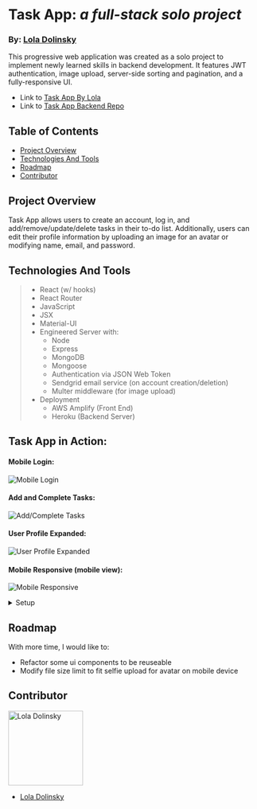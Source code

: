 # Task App: _a full-stack solo project_

### By: [Lola Dolinsky](https://github.com/lo-la-do-li)

This progressive web application was created as a solo project to implement newly learned skills in backend development. It features JWT authentication, image upload, server-side sorting and pagination, and a fully-responsive UI. 

- Link to [Task App By Lola](https://www.task-app-by-lola.com/)
- Link to [Task App Backend Repo](https://github.com/lo-la-do-li/task-manager-api)

## Table of Contents

- [Project Overview](#project-overview)
- [Technologies And Tools](#technologies-and-tools)
- [Roadmap](#roadmap)
- [Contributor](#contributor)

## Project Overview

Task App allows users to create an account, log in, and add/remove/update/delete tasks in their to-do list. Additionally, users can edit their profile information by uploading an image for an avatar or modifying name, email, and password. 


## Technologies And Tools

> - React (w/ hooks)
> - React Router
> - JavaScript
> - JSX
> - Material-UI
> - Engineered Server with:
>   - Node
>   - Express
>   - MongoDB
>   - Mongoose
>   - Authentication via JSON Web Token 
>   - Sendgrid email service (on account creation/deletion)
>   - Multer middleware (for image upload)
> - Deployment
>   - AWS Amplify (Front End)
>   - Heroku (Backend Server)


## Task App in Action:

#### Mobile Login:

![Mobile Login]()

#### Add and Complete Tasks:

![Add/Complete Tasks](https://media.giphy.com/media/vzs3vR8J03OFyplXW0/giphy.gif)

#### User Profile Expanded:

![User Profile Expanded]()

#### Mobile Responsive (mobile view):

![Mobile Responsive](https://user-images.githubusercontent.com/68264128/106074195-a3a29900-60c8-11eb-8e4b-8bd9cab75fa0.png)


<details>
  <summary>Setup</summary>

- _Click_ the **Fork** button on the top right-hand corner of this page
- Clone the repository down and cd into the repo on your local machine by running:
  - `git clone git@github.com:lo-la-do-li/task-app-UI.git`
  - cd into `task-app-ui` locally
- Install the library dependencies by running:
  - `npm install`
- To verify that it is setup correctly, run `npm start` in your terminal.
- Go to `http://localhost:3000/` and you should see the site.
- Enter `control + c` in your terminal to stop the server at any time.
- `npm run build` to build the project if you make any changes and want to make a production build
- `npm start-sw` to create a production build with cacheing and add to mobile device homepage
</details>

## Roadmap

With more time, I would like to:

- Refactor some ui components to be reuseable 
- Modify file size limit to fit selfie upload for avatar on mobile device

## Contributor

<img src="https://media-exp1.licdn.com/dms/image/C4E03AQG9jZTOd0oUCQ/profile-displayphoto-shrink_800_800/0/1606070086923?e=1616025600&v=beta&t=WldtPrGc57mSEiAJkFaYGVq9Ksc0uqBmFLFR11fQUs4" alt="Lola Dolinsky"
 width="150" height="auto" />

- [Lola Dolinsky](https://github.com/lo-la-do-li)
